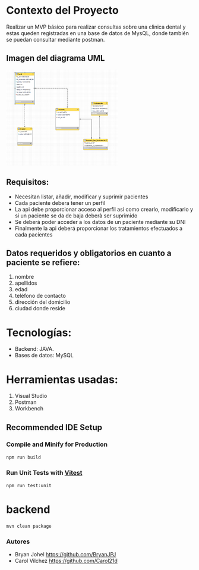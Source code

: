 # Contexto del Proyecto
Realizar un MVP básico para realizar consultas sobre una clinica dental y estas queden registradas en una base de datos de MysQL, donde también se puedan consultar mediante postman.
## Imagen del diagrama UML
<img src="./src/img/UML.png" alt="DDBB" width="300">  

## Requisitos:

- Necesitan listar, añadir, modificar y suprimir pacientes
- Cada paciente debera tener un perfil
- La api debe proporcionar acceso al perfil así como crearlo, modificarlo y si un paciente se da de baja deberà ser suprimido
- Se deberá poder acceder a los datos de un paciente mediante su DNI
- Finalmente la api deberá proporcionar los tratamientos efectuados a cada pacientes

## Datos requeridos y obligatorios en cuanto a paciente se refiere:
1. nombre
2. apellidos
3. edad
4. teléfono de contacto
5. dirección del domicilio
6. ciudad donde reside

# Tecnologías:
- Backend: JAVA.
- Bases de datos: MySQL


# Herramientas usadas:
1. Visual Studio 
2. Postman
3. Workbench


## Recommended IDE Setup

### Compile and Minify for Production

```sh
npm run build
```

### Run Unit Tests with [Vitest](https://vitest.dev/)

```sh
npm run test:unit
```
# backend

  ```sh
mvn clean package
```
  
 ### Autores
 
- Bryan Johel https://github.com/BryanJPJ
- Carol Vilchez https://github.com/Carol21d


